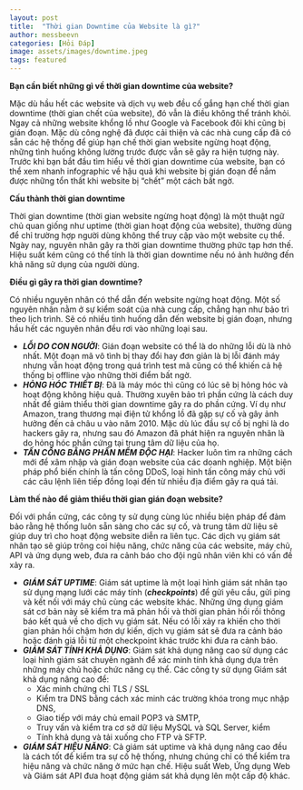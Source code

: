 ```yaml
---
layout: post
title:  "Thời gian Downtime của Website là gì?"
author: messbeevn
categories: [Hỏi Đáp]
image: assets/images/downtime.jpeg
tags: featured
---
```

**Bạn cần biết những gì về thời gian downtime của website?**

Mặc dù hầu hết các website và dịch vụ web đều cố gắng hạn chế thời gian downtime (thời gian chết của website), đó vẫn là điều không thể tránh khỏi. Ngay cả những website khổng lồ như Google và Facebook đôi khi cũng bị gián đoạn. Mặc dù công nghệ đã được cải thiện và các nhà cung cấp đã có sẵn các hệ thống để giúp hạn chế thời gian website ngừng hoạt động, những tình huống không lường trước được vẫn sẽ gây ra hiện tượng này. Trước khi bạn bắt đầu tìm hiểu về thời gian downtime của website, bạn có thể xem nhanh infographic về hậu quả khi website bị gián đoạn để nắm được những tổn thất khi website bị “chết” một cách bất ngờ.

**Cấu thành thời gian downtime**

Thời gian downtime (thời gian website ngừng hoạt động) là một thuật ngữ chủ quan giống như uptime (thời gian hoạt động của website), thường dùng để chỉ trường hợp người dùng không thể truy cập vào một website cụ thể. Ngày nay, nguyên nhân gây ra thời gian downtime thường phức tạp hơn thế. Hiệu suất kém cũng có thể tính là thời gian downtime nếu nó ảnh hưởng đến khả năng sử dụng của người dùng.

**Điều gì gây ra thời gian downtime?**

Có nhiều nguyên nhân có thể dẫn đến website ngừng hoạt động. Một số nguyên nhân nằm ở sự kiểm soát của nhà cung cấp, chẳng hạn như bảo trì theo lịch trình. Sẽ có nhiều tình huống dẫn đến website bị gián đoạn, nhưng hầu hết các nguyên nhân đều rơi vào những loại sau.
- ***LỖI DO CON NGƯỜI***: Gián đoạn website có thể là do những lỗi dù là nhỏ nhất. Một đoạn mã vô tình bị thay đổi hay đơn giản là bị lỗi đánh máy nhưng vẫn hoạt động trong quá trình test mã cũng có thể khiến cả hệ thống bị offline vào những thời điểm bất ngờ.
- ***HỎNG HÓC THIẾT BỊ***: Đã là máy móc thì cũng có lúc sẽ bị hỏng hóc và hoạt động không hiệu quả. Thường xuyên bảo trì phần cứng là cách duy nhất để giảm thiểu thời gian downtime gây ra do phần cứng. Ví dụ như Amazon, trang thương mại điện tử khổng lồ đã gặp sự cố và gây ảnh hưởng đến cả châu  u vào năm 2010. Mặc dù lúc đầu sự cố bị nghi là do hackers gây ra, nhưng sau đó Amazon đã phát hiện ra nguyên nhân là do hỏng hóc phần cứng tại trung tâm dữ liệu của họ.
- ***TẤN CÔNG BẰNG PHẦN MỀM ĐỘC HẠI***: Hacker luôn tìm ra những cách mới để xâm nhập và gián đoạn website của các doanh nghiệp. Một biện pháp phổ biến chính là tấn công DDoS, loại hình tấn công máy chủ với các câu lệnh liên tiếp đồng loại đến từ nhiều địa điểm gây ra quá tải.

**Làm thế nào để giảm thiểu thời gian gián đoạn website?**

 Đối với phần cứng, các công ty sử dụng cùng lúc nhiều biện pháp để đảm bảo rằng hệ thống luôn sẵn sàng cho các sự cố, và trung tâm dữ liệu sẽ giúp duy trì cho hoạt động website diễn ra liên tục. Các dịch vụ giám sát nhân tạo sẽ giúp trông coi hiệu năng, chức năng của các website, máy chủ, API và ứng dụng web, đưa ra cảnh báo cho đội ngũ nhân viên khi có vấn đề xảy ra.
- ***GIÁM SÁT UPTIME***: Giám sát uptime là một loại hình giám sát nhân tạo sử dụng mạng lưới các máy tính (***checkpoints***) để gửi yêu cầu, gửi ping và kết nối với máy chủ cùng các website khác. Những ứng dụng giám sát cơ bản này sẽ kiểm tra mã phản hồi và thời gian phản hồi rồi thông báo kết quả về cho dịch vụ giám sát. Nếu có lỗi xảy ra khiến cho thời gian phản hồi chậm hơn dự kiến, dịch vụ giám sát sẽ đưa ra cảnh báo hoặc đánh giá lỗi từ một checkpoint khác trước khi đưa ra cảnh báo.
- ***GIÁM SÁT TÍNH KHẢ DỤNG***: Giám sát khả dụng nâng cao sử dụng các loại hình giám sát chuyên ngành để xác minh tính khả dụng dựa trên những máy chủ hoặc chức năng cụ thể. Các công ty sử dụng Giám sát khả dụng nâng cao để:
  - Xác minh chứng chỉ TLS / SSL
  - Kiểm tra DNS bằng cách xác minh các trường khóa trong mục nhập DNS,
  - Giao tiếp với máy chủ email POP3 và SMTP,
  - Truy vấn và kiểm tra cơ sở dữ liệu MySQL và SQL Server, kiểm
  - Tính khả dụng và tải xuống cho FTP và SFTP.
- ***GIÁM SÁT HIỆU NĂNG***: Cả giám sát uptime và khả dụng nâng cao đều là cách tốt để kiểm tra sự cố hệ thống, nhưng chúng chỉ có thể kiểm tra hiệu năng và chức năng ở mức hạn chế. Hiệu suất Web, Ứng dụng Web và Giám sát API đưa hoạt động giám sát khả dụng lên một cấp độ khác.